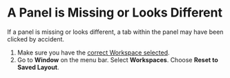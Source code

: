 # A Panel is Missing or Looks Different

If a panel is missing or looks different, a tab within the panel may have been clicked by accident.

1. Make sure you have the [correct Workspace selected](/troubleshooting/panels-are-in-weird-places.md).
2. Go to **Window** on the menu bar. Select **Workspaces**. Choose **Reset to Saved Layout**. 



